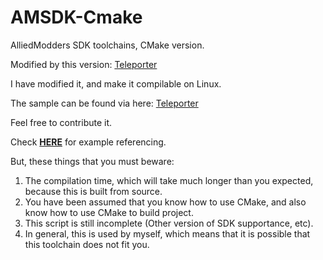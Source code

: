 # AMSDK-Cmake

AlliedModders SDK toolchains, CMake version.

Modified by this version: [Teleporter](https://github.com/MoeMod/smsdk_ext-cmake)

I have modified it, and make it compilable on Linux.

The sample can be found via here: [Teleporter](https://github.com/MoeMod/z4d)

Feel free to contribute it.

Check [**HERE**](https://github.com/laper32/amsdk-cmake-example) for example referencing.

But, these things that you must beware:
1. The compilation time, which will take much longer than you expected, because this is built from source.
2. You have been assumed that you know how to use CMake, and also know how to use CMake to build project.
3. This script is still incomplete (Other version of SDK supportance, etc).
4. In general, this is used by myself, which means that it is possible that this toolchain does not fit you.